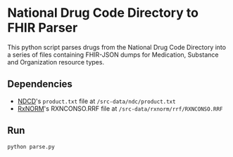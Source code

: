 National Drug Code Directory to FHIR Parser
===========

This python script parses drugs from the National Drug Code Directory into a series of files containing FHIR-JSON dumps for Medication, Substance and Organization resource types.

Dependencies
------------
- [NDCD](http://www.fda.gov/drugs/informationondrugs/ucm142438.htm)'s `product.txt` file at `/src-data/ndc/product.txt`
- [RxNORM](http://www.nlm.nih.gov/research/umls/rxnorm/docs/rxnormfiles.html)'s RXNCONSO.RRF file at `/src-data/rxnorm/rrf/RXNCONSO.RRF`

Run
---
`python parse.py`